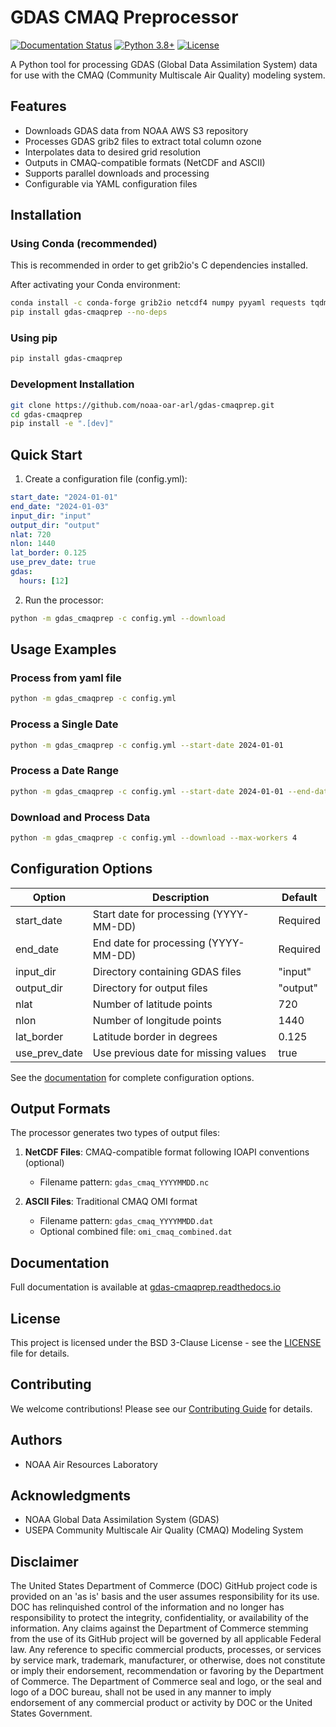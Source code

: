 # GDAS CMAQ Preprocessor

[![Documentation Status](https://readthedocs.org/projects/gdas-cmaqprep/badge/?version=latest)](https://gdas-cmaqprep.readthedocs.io/en/latest/?badge=latest)
[![Python 3.8+](https://img.shields.io/badge/python-3.8+-blue.svg)](https://www.python.org/downloads/release/python-380/)
[![License](https://img.shields.io/badge/License-BSD_3--Clause-blue.svg)](https://opensource.org/licenses/BSD-3-Clause)

A Python tool for processing GDAS (Global Data Assimilation System) data for use with the CMAQ (Community Multiscale Air Quality) modeling system.

## Features

- Downloads GDAS data from NOAA AWS S3 repository
- Processes GDAS grib2 files to extract total column ozone
- Interpolates data to desired grid resolution
- Outputs in CMAQ-compatible formats (NetCDF and ASCII)
- Supports parallel downloads and processing
- Configurable via YAML configuration files

## Installation

### Using Conda (recommended)

This is recommended in order to get grib2io's C dependencies installed.

After activating your Conda environment:

```bash
conda install -c conda-forge grib2io netcdf4 numpy pyyaml requests tqdm xarray
pip install gdas-cmaqprep --no-deps
```

### Using pip

```bash
pip install gdas-cmaqprep
```

### Development Installation

```bash
git clone https://github.com/noaa-oar-arl/gdas-cmaqprep.git
cd gdas-cmaqprep
pip install -e ".[dev]"
```

## Quick Start

1. Create a configuration file (config.yml):

```yaml
start_date: "2024-01-01"
end_date: "2024-01-03"
input_dir: "input"
output_dir: "output"
nlat: 720
nlon: 1440
lat_border: 0.125
use_prev_date: true
gdas:
  hours: [12]
```

2. Run the processor:

```bash
python -m gdas_cmaqprep -c config.yml --download
```

## Usage Examples

### Process from yaml file

```bash
python -m gdas_cmaqprep -c config.yml
```

### Process a Single Date

```bash
python -m gdas_cmaqprep -c config.yml --start-date 2024-01-01
```

### Process a Date Range

```bash
python -m gdas_cmaqprep -c config.yml --start-date 2024-01-01 --end-date 2024-01-31
```

### Download and Process Data

```bash
python -m gdas_cmaqprep -c config.yml --download --max-workers 4
```

## Configuration Options

| Option | Description | Default |
|--------|-------------|---------|
| start_date | Start date for processing (YYYY-MM-DD) | Required |
| end_date | End date for processing (YYYY-MM-DD) | Required |
| input_dir | Directory containing GDAS files | "input" |
| output_dir | Directory for output files | "output" |
| nlat | Number of latitude points | 720 |
| nlon | Number of longitude points | 1440 |
| lat_border | Latitude border in degrees | 0.125 |
| use_prev_date | Use previous date for missing values | true |

See the [documentation](https://gdas-cmaqprep.readthedocs.io/) for complete configuration options.

## Output Formats

The processor generates two types of output files:

1. **NetCDF Files**: CMAQ-compatible format following IOAPI conventions (optional)
   - Filename pattern: `gdas_cmaq_YYYYMMDD.nc`

2. **ASCII Files**: Traditional CMAQ OMI format
   - Filename pattern: `gdas_cmaq_YYYYMMDD.dat`
   - Optional combined file: `omi_cmaq_combined.dat`

## Documentation

Full documentation is available at [gdas-cmaqprep.readthedocs.io](https://gdas-cmaqprep.readthedocs.io/)

## License

This project is licensed under the BSD 3-Clause License - see the [LICENSE](LICENSE) file for details.

## Contributing

We welcome contributions! Please see our [Contributing Guide](docs/contributing.rst) for details.

## Authors

- NOAA Air Resources Laboratory

## Acknowledgments

- NOAA Global Data Assimilation System (GDAS)
- USEPA Community Multiscale Air Quality (CMAQ) Modeling System

## Disclaimer
The United States Department of Commerce (DOC) GitHub project code is
provided on an 'as is' basis and the user assumes responsibility for
its use.  DOC has relinquished control of the information and no
longer has responsibility to protect the integrity, confidentiality,
or availability of the information.  Any claims against the Department
of Commerce stemming from the use of its GitHub project will be
governed by all applicable Federal law.  Any reference to specific
commercial products, processes, or services by service mark,
trademark, manufacturer, or otherwise, does not constitute or imply
their endorsement, recommendation or favoring by the Department of
Commerce.  The Department of Commerce seal and logo, or the seal and
logo of a DOC bureau, shall not be used in any manner to imply
endorsement of any commercial product or activity by DOC or the United
States Government.